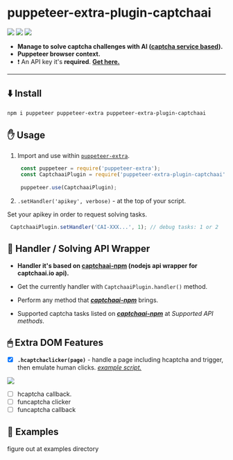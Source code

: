 # puppeteer-extra-plugin-captchaai
[![](https://img.shields.io/badge/1.0.0-puppeteer--extra--plugin--captchaai-blue?logo=npm&logoColor=white)](https://www.npmjs.com/package/puppeteer-extra-plugin-captchaai)
[![](https://img.shields.io/badge/provider-captchaai.io-blue)](https://www.captchaai.io/)
[![](https://img.shields.io/badge/API_doc-captchaai.atlassian.net-blue)](https://captchaai.atlassian.net/wiki/spaces/CAPTCHAAI/pages/393295/All+task+types+and+price+list)


- **Manage to solve captcha challenges with AI ([captcha service based](https://dashboard.captchaai.io/passport/register?inviteCode=CHhA_5os)).**
- **Puppeteer browser context.**
- ❗ An API key it's **required**. [**Get here.**](https://dashboard.captchaai.io/passport/register?inviteCode=CHhA_5os)
---

⬇️ Install
-
    npm i puppeteer puppeteer-extra puppeteer-extra-plugin-captchaai

✋ Usage
-
1. Import and use within [`puppeteer-extra`](https://github.com/berstend/puppeteer-extra).

   ```javascript 
    const puppeteer = require('puppeteer-extra');
    const CaptchaaiPlugin = require('puppeteer-extra-plugin-captchaai')();
    
    puppeteer.use(CaptchaaiPlugin);
    ```

2. `.setHandler('apikey', verbose)` - at the top of your script.

Set your apikey in order to request solving tasks.


   ```javascript 
    CaptchaaiPlugin.setHandler('CAI-XXX...', 1); // debug tasks: 1 or 2
 ```


📖 Handler / Solving API Wrapper
-

- **Handler it's based on [captchaai-npm](https://github.com/0qwertyy/captchaai-npm) (nodejs api wrapper for captchaai.io api).**

- Get the currently handler with `CaptchaaiPlugin.handler()` method.
- Perform any method that [***captchaai-npm***](https://github.com/0qwertyy/captchaai-npm) brings.
- Supported captcha tasks listed on [***captchaai-npm***](https://github.com/0qwertyy/captchaai-npm) at *Supported API methods*.

🖱 Extra DOM Features
-

- [x] **`.hcaptchaclicker(page)`**  - handle a page including hcaptcha and trigger, then emulate human clicks. *[example script.]()*

![](https://i.ibb.co/VqVCrZD/webstorm64-a8-AKCsln4p.png)

- [ ] hcaptcha callback.
- [ ] funcaptcha clicker
- [ ] funcaptcha callback

📁 Examples
-

figure out at examples directory